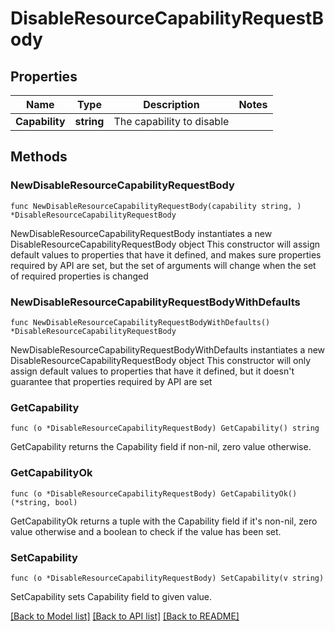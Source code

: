 # DisableResourceCapabilityRequestBody

## Properties

Name | Type | Description | Notes
------------ | ------------- | ------------- | -------------
**Capability** | **string** | The capability to disable | 

## Methods

### NewDisableResourceCapabilityRequestBody

`func NewDisableResourceCapabilityRequestBody(capability string, ) *DisableResourceCapabilityRequestBody`

NewDisableResourceCapabilityRequestBody instantiates a new DisableResourceCapabilityRequestBody object
This constructor will assign default values to properties that have it defined,
and makes sure properties required by API are set, but the set of arguments
will change when the set of required properties is changed

### NewDisableResourceCapabilityRequestBodyWithDefaults

`func NewDisableResourceCapabilityRequestBodyWithDefaults() *DisableResourceCapabilityRequestBody`

NewDisableResourceCapabilityRequestBodyWithDefaults instantiates a new DisableResourceCapabilityRequestBody object
This constructor will only assign default values to properties that have it defined,
but it doesn't guarantee that properties required by API are set

### GetCapability

`func (o *DisableResourceCapabilityRequestBody) GetCapability() string`

GetCapability returns the Capability field if non-nil, zero value otherwise.

### GetCapabilityOk

`func (o *DisableResourceCapabilityRequestBody) GetCapabilityOk() (*string, bool)`

GetCapabilityOk returns a tuple with the Capability field if it's non-nil, zero value otherwise
and a boolean to check if the value has been set.

### SetCapability

`func (o *DisableResourceCapabilityRequestBody) SetCapability(v string)`

SetCapability sets Capability field to given value.



[[Back to Model list]](../README.md#documentation-for-models) [[Back to API list]](../README.md#documentation-for-api-endpoints) [[Back to README]](../README.md)


